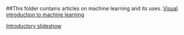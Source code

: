 ##This folder contains articles on machine learning and its uses.
[Visual introduction to machine learning](http://www.r2d3.us/visual-intro-to-machine-learning-part-1/)

[Introductory slideshow](http://www.slideshare.net/21_venkat/s-32981502)